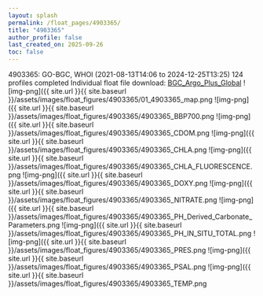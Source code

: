 ```yaml
---
layout: splash
permalink: /float_pages/4903365/
title: "4903365"
author_profile: false
last_created_on: 2025-09-26
toc: false
---
```

 
4903365: GO-BGC, WHOI (2021-08-13T14:06 to 2024-12-25T13:25)
124 profiles completed
Individual float file download: [BGC_Argo_Plus_Global](https://ftp.soest.hawaii.edu/bgc_argo_plus/Individual_Floats/outliers_removed/4903365_Sprof_processed.nc)
![img-png]({{ site.url }}{{ site.baseurl }}/assets/images/float_figures/4903365/01_4903365_map.png
![img-png]({{ site.url }}{{ site.baseurl }}/assets/images/float_figures/4903365/4903365_BBP700.png
![img-png]({{ site.url }}{{ site.baseurl }}/assets/images/float_figures/4903365/4903365_CDOM.png
![img-png]({{ site.url }}{{ site.baseurl }}/assets/images/float_figures/4903365/4903365_CHLA.png
![img-png]({{ site.url }}{{ site.baseurl }}/assets/images/float_figures/4903365/4903365_CHLA_FLUORESCENCE.png
![img-png]({{ site.url }}{{ site.baseurl }}/assets/images/float_figures/4903365/4903365_DOXY.png
![img-png]({{ site.url }}{{ site.baseurl }}/assets/images/float_figures/4903365/4903365_NITRATE.png
![img-png]({{ site.url }}{{ site.baseurl }}/assets/images/float_figures/4903365/4903365_PH_Derived_Carbonate_Parameters.png
![img-png]({{ site.url }}{{ site.baseurl }}/assets/images/float_figures/4903365/4903365_PH_IN_SITU_TOTAL.png
![img-png]({{ site.url }}{{ site.baseurl }}/assets/images/float_figures/4903365/4903365_PRES.png
![img-png]({{ site.url }}{{ site.baseurl }}/assets/images/float_figures/4903365/4903365_PSAL.png
![img-png]({{ site.url }}{{ site.baseurl }}/assets/images/float_figures/4903365/4903365_TEMP.png
